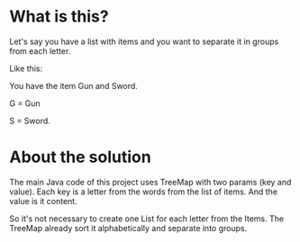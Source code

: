 # What is this?

Let's say you have a list with items and you want to separate it in groups from each letter.

Like this:

You have the item Gun and Sword.

G = Gun

S = Sword.

# About the solution

The main Java code of this project uses TreeMap with two params (key and value). Each key is a letter from the words from the list of items. And the value is it content.

So it's not necessary to create one List<String> for each letter from the Items. The TreeMap already sort it alphabetically and separate into groups.
